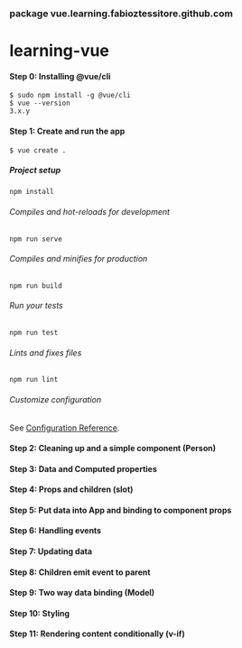 ### package vue.learning.fabioztessitore.github.com

# learning-vue

#### Step 0: Installing @vue/cli

```
$ sudo npm install -g @vue/cli
$ vue --version
3.x.y
```

#### Step 1: Create and run the app

```
$ vue create .
```

##### Project setup
```
npm install
```

###### Compiles and hot-reloads for development
```
npm run serve
```

###### Compiles and minifies for production
```
npm run build
```

###### Run your tests
```
npm run test
```

###### Lints and fixes files
```
npm run lint
```

###### Customize configuration
See [Configuration Reference](https://cli.vuejs.org/config/).

#### Step 2: Cleaning up and a simple component (Person)

#### Step 3: Data and Computed properties

#### Step 4: Props and children (slot)

#### Step 5: Put data into App and binding to component props

#### Step 6: Handling events

#### Step 7: Updating data

#### Step 8: Children emit event to parent

#### Step 9: Two way data binding (Model)

#### Step 10: Styling

#### Step 11: Rendering content conditionally (v-if)
